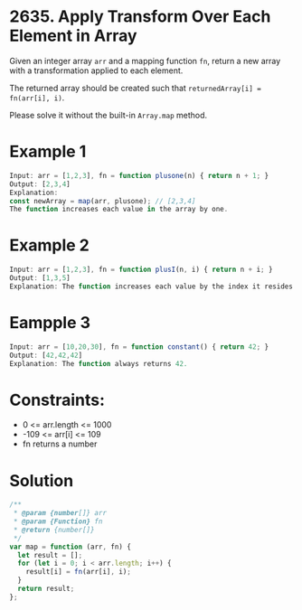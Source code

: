 # 2635. Apply Transform Over Each Element in Array

Given an integer array `arr` and a mapping function `fn`, return a new array with a transformation applied to each element.

The returned array should be created such that `returnedArray[i] = fn(arr[i], i)`.

Please solve it without the built-in `Array.map` method.

# Example 1

```js
Input: arr = [1,2,3], fn = function plusone(n) { return n + 1; }
Output: [2,3,4]
Explanation:
const newArray = map(arr, plusone); // [2,3,4]
The function increases each value in the array by one.
```

# Example 2

```js
Input: arr = [1,2,3], fn = function plusI(n, i) { return n + i; }
Output: [1,3,5]
Explanation: The function increases each value by the index it resides in.
```

# Eampple 3

```js
Input: arr = [10,20,30], fn = function constant() { return 42; }
Output: [42,42,42]
Explanation: The function always returns 42.
```

# Constraints:

- 0 <= arr.length <= 1000
- -109 <= arr[i] <= 109
- fn returns a number

# Solution

```js
/**
 * @param {number[]} arr
 * @param {Function} fn
 * @return {number[]}
 */
var map = function (arr, fn) {
  let result = [];
  for (let i = 0; i < arr.length; i++) {
    result[i] = fn(arr[i], i);
  }
  return result;
};
```
